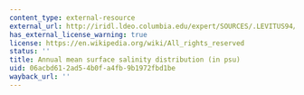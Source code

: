 ```yaml
---
content_type: external-resource
external_url: http://iridl.ldeo.columbia.edu/expert/SOURCES/.LEVITUS94/.ANNUAL/.sal/DATA/33/33.5/34/34.5/35/35.5/36/36.5/37/VALUES/figviewer.html?my.help=more+options&map.Z.plotvalue=0.0&map.Y.units=degree_north&map.Y.plotlast=90N&map.url=a-++precip_colors+-a-++-a+X+Y+fig:+colors+contours+land+:fig&map.domain=+%7B+/sal+32+43+plotrange+/sal+32+43+plotrange+/Z+0.0+plotvalue+X+91.25+521.25+plotrange+%7D&map.domainparam=+/plotaxislength+700+psdef+/plotborder+72+psdef+/XOVY+null+psdef&map.zoom=Zoom&map.Y.plotfirst=90S&map.X.plotfirst=91.25&map.X.units=degree_east&map.X.modulus=360&map.X.plotlast=521.25&map.sal.plotfirst=32&map.sal.units=p.s.u.&map.sal.plotlast=43&map.plotaxislength=700&map.plotborder=72&map.fnt=Helvetica&map.fntsze=16&map.XOVY=auto&map.color_smoothing=auto&map.iftime=25&map.mftime=25&map.fftime=200
has_external_license_warning: true
license: https://en.wikipedia.org/wiki/All_rights_reserved
status: ''
title: Annual mean surface salinity distribution (in psu)
uid: 06acbd61-2ad5-4b0f-a4fb-9b1972fbd1be
wayback_url: ''
---
```

